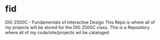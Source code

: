 # fid
DIG 2500C - Fundamentals of Interactive Design
This Repo is where all of my projects will be stored for the DIG 2500C class. 
This is a Repository where all of my code/site/projects wil be cataloged
